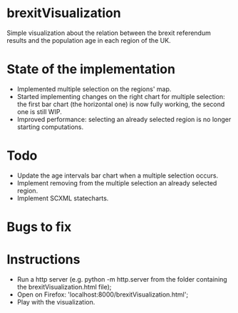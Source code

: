 # brexitVisualization

Simple visualization about the relation between the brexit referendum results and the population age in each region of the UK.

# State of the implementation

-	Implemented multiple selection on the regions' map.
-	Started implementing changes on the right chart for multiple selection: the first bar chart (the horizontal one) is now fully working, the second one is still WIP.
-	Improved performance: selecting an already selected region is no longer starting computations.

# Todo 

-	Update the age intervals bar chart when a multiple selection occurs.
-	Implement removing from the multiple selection an already selected region.
-	Implement SCXML statecharts.

# Bugs to fix

# Instructions

- 	Run a http server (e.g. python -m http.server from the folder containing the brexitVisualization.html file);
- 	Open on Firefox: 'localhost:8000/brexitVisualization.html';
- 	Play with the visualization.
